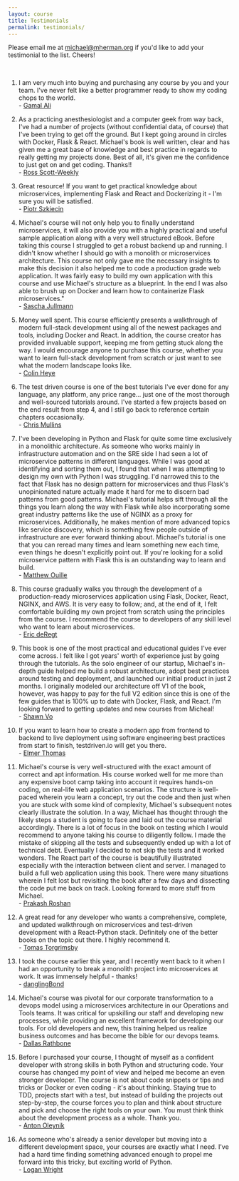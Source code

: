 ```yaml
---
layout: course
title: Testimonials
permalink: testimonials/
---
```


Please email me at <a href="mailto:michael@mherman.org">michael@mherman.org</a> if you'd like to add your testimonial to the list. Cheers!

<br>

1. I am very much into buying and purchasing any course by you and your team. I've never felt like a better programmer ready to show my coding chops to the world. <br> - [Gamal Ali](https://www.linkedin.com/in/gamal-ali/)

1. As a practicing anesthesiologist and a computer geek from way back, I've had a number of projects (without confidential data, of course) that I've been trying to get off the ground. But I kept going around in circles with Docker, Flask & React. Michael's book is well written, clear and has given me a great base of knowledge and best practice in regards to really getting my projects done. Best of all, it's given me the confidence to just get on and get coding. Thanks!! <br> - <a href="mailto:rscottweekly@gmail.com">Ross Scott-Weekly</a>

1. Great resource! If you want to get practical knowledge about microservices, implementing Flask and React and Dockerizing it - I'm sure you will be satisfied. <br> - [Piotr Szkiecin](https://datanamo.com)

1. Michael's course will not only help you to finally understand microservices, it will also provide you with a highly practical and useful sample application along with a very well structured eBook. Before taking this course I struggled to get a robust backend up and running. I didn't know whether I should go with a monolith or microservices architecture. This course not only gave me the necessary insights to make this decision it also helped me to code a production grade web application. It was fairly easy to build my own application with this course and use Michael's structure as a blueprint. In the end I was also able to brush up on Docker and learn how to containerize Flask microservices." <br> - [Sascha Jullmann](https://github.com/saschajullmann)

1. Money well spent. This course efficiently presents a walkthrough of modern full-stack development using all of the newest packages and tools, including Docker and React. In addition, the course creator has provided invaluable support, keeping me from getting stuck along the way. I would encourage anyone to purchase this course, whether you want to learn full-stack development from scratch or just want to see what the modern landscape looks like. <br> - [Colin Heye](https://www.linkedin.com/in/colin-heye-18502928/)

1. The test driven course is one of the best tutorials I've ever done for any language, any platform, any price range... just one of the most thorough and well-sourced tutorials around. I've started a few projects based on the end result from step 4, and I still go back to reference certain chapters occasionally. <br> - [Chris Mullins](https://www.reddit.com/r/Python/comments/7nmjf6/humble_bundle_has_15_books_on_python_for_12_bucks/ds6owx7/)

1. I've been developing in Python and Flask for quite some time exclusively in a monolithic architecture. As someone who works mainly in infrastructure automation and on the SRE side I had seen a lot of microservice patterns in different languages. While I was good at identifying and sorting them out, I found that when I was attempting to design my own with Python I was struggling. I'd narrowed this to the fact that Flask has no design pattern for microservices and thus Flask's unopinionated nature actually made it hard for me to discern bad patterns from good patterns. Michael's tutorial helps sift through all the things you learn along the way with Flask while also incorporating some great industry patterns like the use of NGINX as a proxy for microservices. Additionally, he makes mention of more advanced topics like service discovery, which is something few people outside of infrastructure are ever forward thinking about. Michael's tutorial is one that you can reread many times and learn something new each time, even things he doesn't explicitly point out. If you're looking for a solid microservice pattern with Flask this is an outstanding way to learn and build. <br> - [Matthew Ouille](https://github.com/mattouille)

1. This course gradually walks you through the development of a production-ready microservices application using Flask, Docker, React, NGINX, and AWS. It is very easy to follow; and, at the end of it, I felt comfortable building my own project from scratch using the principles from the course. I recommend the course to developers of any skill level who want to learn about microservices. <br> - [Eric deRegt](https://www.linkedin.com/in/ericmderegt/)

1. This book is one of the most practical and educational guides I've ever come across. I felt like I got years' worth of experience just by going through the tutorials. As the solo engineer of our startup, Michael's in-depth guide helped me build a robust architecture, adopt best practices around testing and deployment, and launched our initial product in just 2 months. I originally modeled our architecture off V1 of the book, however, was happy to pay for the full V2 edition since this is one of the few guides that is 100% up to date with Docker, Flask, and React. I'm looking forward to getting updates and new courses from Micheal! <br> - [Shawn Vo](https://www.linkedin.com/in/shawnvo/)

1. If you want to learn how to create a modern app from frontend to backend to live deployment using software engineering best practices from start to finish, testdriven.io will get you there. <br> - [Elmer Thomas](https://www.linkedin.com/in/thinkingserious/)

1. Michael's course is very well-structured with the exact amount of correct and apt information. His course worked well for me more than any expensive boot camp taking into account it requires hands-on coding, on real-life web application scenarios. The structure is well-paced wherein you learn a concept, try out the code and then just when you are stuck with some kind of complexity, Michael's subsequent notes clearly illustrate the solution. In a way, Michael has thought through the likely steps a student is going to face and laid out the course material accordingly. There is a lot of focus in the book on testing which I would recommend to anyone taking his course to diligently follow. I made the mistake of skipping all the tests and subsequently ended up with a lot of technical debt. Eventually I decided to not skip the tests and it worked wonders. The React part of the course is beautifully illustrated especially with the interaction between client and server. I managed to build a full web application using this book. There were many situations wherein I felt lost but revisiting the book after a few days and dissecting the code put me back on track. Looking forward to more stuff from Michael. <br> - [Prakash Roshan](https://sg.linkedin.com/in/prakash-roshan-854448141)

1. A great read for any developer who wants a comprehensive, complete, and updated walkthrough on microservices and test-driven development with a React-Python stack. Definitely one of the better books on the topic out there. I highly recommend it. <br> - [Tomas Torgrimsby](https://www.linkedin.com/in/tomas-torgrimsby-52066b17/)

1. I took the course earlier this year, and I recently went back to it when I had an opportunity to break a monolith project into microservices at work. It was immensely helpful - thanks! <br> - [danglingBond](https://www.reddit.com/r/flask/comments/9788oe/released_version_231_of_microservices_with_docker/e46e1pv/)

1. Michael's course was pivotal for our corporate transformation to a devops model using a microservices architecture in our Operations and Tools teams. It was critical for upskilling our staff and developing new processes, while providing an excellent framework for developing our tools. For old developers and new, this training helped us realize business outcomes and has become the bible for our devops teams. <br> - [Dallas Rathbone](https://www.linkedin.com/in/dallas-rathbone/)

1. Before I purchased your course, I thought of myself as a confident developer with strong skills in both Python and structuring code. Your course has changed my point of view and helped me become an even stronger developer. The course is not about code snippets or tips and tricks or Docker or even coding - it's about thinking. Staying true to TDD, projects start with a test, but instead of building the projects out step-by-step, the course forces you to plan and think about structure and pick and choose the right tools on your own. You must think think about the development process as a whole. Thank you. <br> - [Anton Oleynik](https://www.linkedin.com/in/anton-oleynick-105327137)

1. As someone who's already a senior developer but moving into a different development space, your courses are exactly what I need. I've had a hard time finding something advanced enough to propel me forward into this tricky, but exciting world of Python. <br> - [Logan Wright](https://www.linkedin.com/in/llbwright/)
